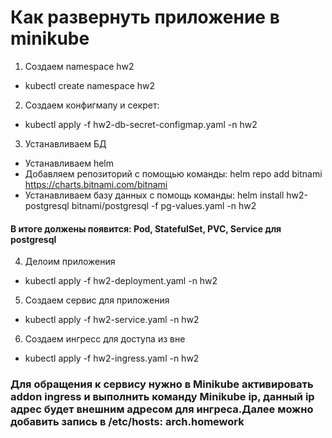 # Как развернуть приложение в minikube

1. Создаем namespace hw2
- kubectl create namespace hw2
2. Создаем конфигмапу и секрет:
- kubectl apply -f hw2-db-secret-configmap.yaml -n hw2
3. Устанавливаем БД
- Устанавливаем helm
- Добавляем репозиторий с помощью команды: helm repo add bitnami https://charts.bitnami.com/bitnami
- Устанавливаем базу данных с помощь команды: helm install hw2-postgresql bitnami/postgresql -f pg-values.yaml -n hw2
#### В итоге должены появится: Pod, StatefulSet, PVC, Service для postgresql
4. Делоим приложения
- kubectl apply -f hw2-deployment.yaml -n hw2
5. Создаем сервис для приложения
- kubectl apply -f hw2-service.yaml -n hw2
6. Создаем ингресс для доступа из вне
- kubectl apply -f hw2-ingress.yaml -n hw2

### Для обращения к сервису нужно в Minikube активировать addon ingress и выполнить команду Minikube ip, данный ip адрес будет внешним адресом для ингреса.Далее можно добавить запись в /etc/hosts: <ingress ip> arch.homework
